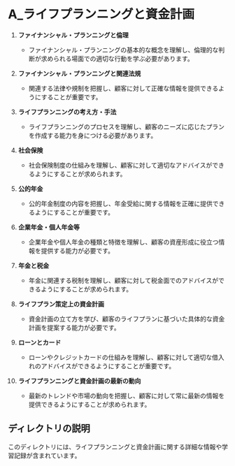 # A\_ライフプランニングと資金計画

1. **ファイナンシャル・プランニングと倫理**

   - ファイナンシャル・プランニングの基本的な概念を理解し、倫理的な判断が求められる場面での適切な行動を学ぶ必要があります。

2. **ファイナンシャル・プランニングと関連法規**

   - 関連する法律や規制を把握し、顧客に対して正確な情報を提供できるようにすることが重要です。

3. **ライフプランニングの考え方・手法**

   - ライフプランニングのプロセスを理解し、顧客のニーズに応じたプランを作成する能力を身につける必要があります。

4. **社会保険**

   - 社会保険制度の仕組みを理解し、顧客に対して適切なアドバイスができるようにすることが求められます。

5. **公的年金**

   - 公的年金制度の内容を把握し、年金受給に関する情報を正確に提供できるようにすることが重要です。

6. **企業年金・個人年金等**

   - 企業年金や個人年金の種類と特徴を理解し、顧客の資産形成に役立つ情報を提供する能力が必要です。

7. **年金と税金**

   - 年金に関連する税制を理解し、顧客に対して税金面でのアドバイスができるようにすることが求められます。

8. **ライフプラン策定上の資金計画**

   - 資金計画の立て方を学び、顧客のライフプランに基づいた具体的な資金計画を提案する能力が必要です。

9. **ローンとカード**

   - ローンやクレジットカードの仕組みを理解し、顧客に対して適切な借入れのアドバイスができるようにすることが重要です。

10. **ライフプランニングと資金計画の最新の動向**
    - 最新のトレンドや市場の動向を把握し、顧客に対して常に最新の情報を提供できるようにすることが求められます。


## ディレクトリの説明
このディレクトリには、ライフプランニングと資金計画に関する詳細な情報や学習記録が含まれています。
